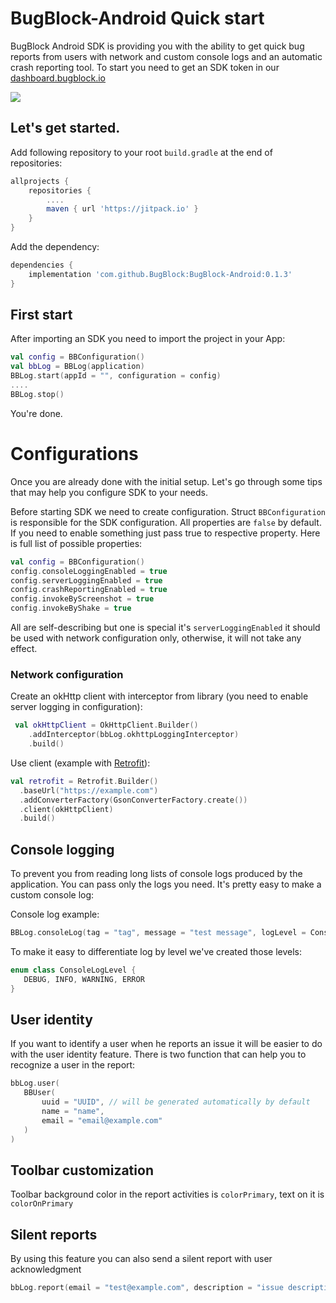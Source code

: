 # BugBlock-Android Quick start
BugBlock Android SDK is providing you with the ability to get quick bug reports from users with network and custom console logs and an automatic crash reporting tool. To start you need to get an SDK token in our [dashboard.bugblock.io](https://dashboard.bugblock.io "dashboard.bugblock.io")

[![](https://jitpack.io/v/BugBlock/BugBlock-Android.svg)](https://jitpack.io/#BugBlock/BugBlock-Android)


## Let's get started.

Add following repository to your root `build.gradle` at the end of repositories:
``` gradle
allprojects {
    repositories {
        ....
        maven { url 'https://jitpack.io' }
    }
}
```

Add the dependency:
``` gradle
dependencies {
    implementation 'com.github.BugBlock:BugBlock-Android:0.1.3'
}
```

## First start

After importing an SDK you need to import the project in your App:

``` kotlin
val config = BBConfiguration()
val bbLog = BBLog(application)
BBLog.start(appId = "", configuration = config)
....
BBLog.stop()
```

You're done.



# Configurations

Once you are already done with the initial setup. Let's go through some tips that may help you configure SDK to your needs.

Before starting SDK we need to create configuration. Struct `BBConfiguration` is responsible for the SDK configuration. All properties are `false` by default. If you need to enable something just pass true to respective property. Here is full list of possible properties:

``` kotlin
val config = BBConfiguration()
config.consoleLoggingEnabled = true
config.serverLoggingEnabled = true
config.crashReportingEnabled = true
config.invokeByScreenshot = true
config.invokeByShake = true
```
All are self-describing but one is special it's `serverLoggingEnabled` it should be used with network configuration only, otherwise, it will not take any effect.


### Network configuration
 
Create an okHttp client with interceptor from library (you need to enable server logging in configuration):
``` kotlin
 val okHttpClient = OkHttpClient.Builder()
    .addInterceptor(bbLog.okhttpLoggingInterceptor)
    .build()
```

Use client (example with [Retrofit](https://github.com/square/retrofit)):
``` kotlin
val retrofit = Retrofit.Builder()
  .baseUrl("https://example.com")
  .addConverterFactory(GsonConverterFactory.create())
  .client(okHttpClient)
  .build()
```


## Console logging

To prevent you from reading long lists of console logs produced by the application. You can pass only the logs you need. It's pretty easy to make a custom console log: 



Console log example:
``` kotlin
BBLog.consoleLog(tag = "tag", message = "test message", logLevel = ConsoleLogLevel.INFO)
```

To make it easy to differentiate log by level we've created those levels:
``` kotlin
enum class ConsoleLogLevel {
   DEBUG, INFO, WARNING, ERROR
}
```


## User identity

If you want to identify a user when he reports an issue it will be easier to do with the user identity feature. There is two function that can help you to recognize a user in the report: 

``` kotlin
bbLog.user(
   BBUser(
       uuid = "UUID", // will be generated automatically by default
       name = "name",
       email = "email@example.com"
   )
)
```

## Toolbar customization

Toolbar background color in the report activities is `colorPrimary`, text on it is `colorOnPrimary` 


## Silent reports 

By using this feature you can also send a silent report with user acknowledgment

``` kotlin
bbLog.report(email = "test@example.com", description = "issue description")
```

